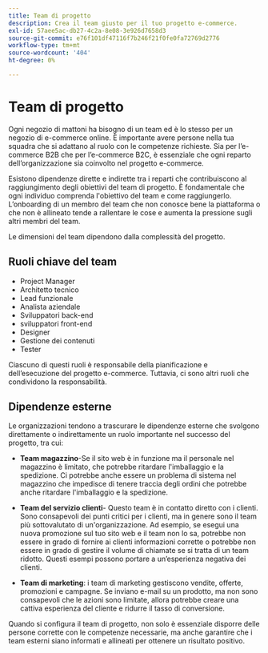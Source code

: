 ```yaml
---
title: Team di progetto
description: Crea il team giusto per il tuo progetto e-commerce.
exl-id: 57aee5ac-db27-4c2a-8e08-3e926d7658d3
source-git-commit: e76f101df47116f7b246f21f0fe0fa72769d2776
workflow-type: tm+mt
source-wordcount: '404'
ht-degree: 0%

---
```


# Team di progetto

Ogni negozio di mattoni ha bisogno di un team ed è lo stesso per un negozio di e-commerce online. È importante avere persone nella tua squadra che si adattano al ruolo con le competenze richieste. Sia per l’e-commerce B2B che per l’e-commerce B2C, è essenziale che ogni reparto dell’organizzazione sia coinvolto nel progetto e-commerce.

Esistono dipendenze dirette e indirette tra i reparti che contribuiscono al raggiungimento degli obiettivi del team di progetto. È fondamentale che ogni individuo comprenda l&#39;obiettivo del team e come raggiungerlo. L’onboarding di un membro del team che non conosce bene la piattaforma o che non è allineato tende a rallentare le cose e aumenta la pressione sugli altri membri del team.

Le dimensioni del team dipendono dalla complessità del progetto.

## Ruoli chiave del team

- Project Manager
- Architetto tecnico
- Lead funzionale
- Analista aziendale
- Sviluppatori back-end
- sviluppatori front-end
- Designer
- Gestione dei contenuti
- Tester

Ciascuno di questi ruoli è responsabile della pianificazione e dell’esecuzione del progetto e-commerce. Tuttavia, ci sono altri ruoli che condividono la responsabilità.

## Dipendenze esterne

Le organizzazioni tendono a trascurare le dipendenze esterne che svolgono direttamente o indirettamente un ruolo importante nel successo del progetto, tra cui:

- **Team magazzino**-Se il sito web è in funzione ma il personale nel magazzino è limitato, che potrebbe ritardare l&#39;imballaggio e la spedizione. Ci potrebbe anche essere un problema di sistema nel magazzino che impedisce di tenere traccia degli ordini che potrebbe anche ritardare l&#39;imballaggio e la spedizione.

- **Team del servizio clienti**- Questo team è in contatto diretto con i clienti. Sono consapevoli dei punti critici per i clienti, ma in genere sono il team più sottovalutato di un&#39;organizzazione. Ad esempio, se esegui una nuova promozione sul tuo sito web e il team non lo sa, potrebbe non essere in grado di fornire ai clienti informazioni corrette o potrebbe non essere in grado di gestire il volume di chiamate se si tratta di un team ridotto. Questi esempi possono portare a un’esperienza negativa dei clienti.

- **Team di marketing**: i team di marketing gestiscono vendite, offerte, promozioni e campagne. Se inviano e-mail su un prodotto, ma non sono consapevoli che le azioni sono limitate, allora potrebbe creare una cattiva esperienza del cliente e ridurre il tasso di conversione.

Quando si configura il team di progetto, non solo è essenziale disporre delle persone corrette con le competenze necessarie, ma anche garantire che i team esterni siano informati e allineati per ottenere un risultato positivo.
